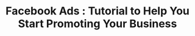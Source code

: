 ---
layout:   certificate
title:    "Facebook Ads : Tutorial to Help You Start Promoting Your Business"
slug:     bitdegree-facebookads
category: bitdegree
issuer:   "BitDegree"
---